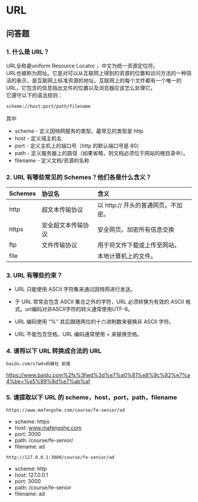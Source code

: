 # URL

## 问答题

### 1. 什么是 URL？

URL全称是uniform Resource Locator ，中文为统一资源定位符。  
URL也被称为网址。它是对可以从互联网上得到的资源的位置和访问方法的一种简洁的表示，是互联网上标准资源的地址。互联网上的每个文件都有一个唯一的URL，它包含的信息指出文件的位置以及浏览器应该怎么处理它。  
它遵守以下的语法规则：

```bash
scheme://host:port/path/filename
```

其中

- scheme - 定义因特网服务的类型。最常见的类型是 http
- host - 定义域主机名
- port - 定义主机上的端口号（http 的默认端口号是 80）
- path - 定义服务器上的路径（如果省略，则文档必须位于网站的根目录中）。
- filename - 定义文档/资源的名称

### 2. URL 有哪些常见的 Schemes？他们各是什么含义？

| Schemes | 协议名 | 含义 |
|:-- |:-- |:-- |
| http | 超文本传输协议 |以 http:// 开头的普通网页。不加密。|
| https | 安全超文本传输协议 |安全网页。加密所有信息交换|
| ftp | 文件传输协议 | 用于将文件下载或上传至网站。|
| file | | 本地计算机上的文件。 |

### 3. URL 有哪些约束？

- URL 只能使用 ASCII 字符集来通过因特网进行发送。

- 于 URL 常常会包含 ASCII 集合之外的字符，URL 必须转换为有效的 ASCII 格式。url编码对非ASCII字符的转义通常使用UTF-8。

- URL 编码使用 "%" 其后跟随两位的十六进制数来替换非 ASCII 字符。

- URL 不能包含空格。URL 编码通常使用 + 来替换空格。

### 4. 请将以下 URL 转换成合法的 URL

```bash
baidu.com/s?wd=码蜂社 前端
```

https://www.baidu.com%2fs%3fwd%3d%e7%a0%81%e8%9c%82%e7%a4%be+%e5%89%8d%e7%ab%af

### 5. 请提取以下 URL 的 scheme，host，port，path，filename

```bash
https://www.mafengshe.com/course/fe-senior/ad
```

- scheme: https
- host: www.mafengshe.com
- port: 3000
- path: /course/fe-senior/
- filename: ad

```bash
http://127.0.0.1:3000/course/fe-senior/ad
```

- scheme: http
- host: 127.0.0.1
- port: 3000
- path: /course/fe-senior
- filename: ad
